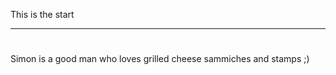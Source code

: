 This is the start
______


# ######
Simon is a good man who loves grilled cheese sammiches and stamps ;)
